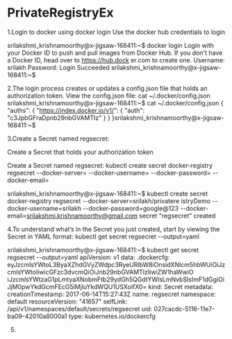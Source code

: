 # PrivateRegistryEx
1.Login to docker using docker login
Use the docker hub credentials to login

srilakshmi_krishnamoorthy@x-jigsaw-168411:~$ docker login
Login with your Docker ID to push and pull images from Docker Hub. If you don't have a Docker ID, head over to https://hub.dock
er.com to create one.
Username: srilakh
Password: 
Login Succeeded
srilakshmi_krishnamoorthy@x-jigsaw-168411:~$ 

2.The login process creates or updates a config.json file that holds an authorization token.
View the config.json file:
cat ~/.docker/config.json
srilakshmi_krishnamoorthy@x-jigsaw-168411:~$ cat ~/.docker/config.json
{
        "auths": {
                "https://index.docker.io/v1/": {
                        "auth": "c3JpbGFraDpnb29nbGVAMTIz"
                }
        }
}srilakshmi_krishnamoorthy@x-jigsaw-168411:~$ 

3.Create a Secret named regsecret:

Create a Secret that holds your authorization token

Create a Secret named regsecret:
kubectl create secret docker-registry regsecret --docker-server=<your-registry-server> --docker-username=<your-name> --docker-password=<your-pword> --docker-email=<your-email>

srilakshmi_krishnamoorthy@x-jigsaw-168411:~$ kubectl create secret docker-registry regsecret --docker-server=srilakh/privatere
istryDemo --docker-username=srilakh --docker-password=google@123 --docker-email=srilakshmi.krishnamoorthy@gmail.com
secret "regsecret" created

4.To understand what’s in the Secret you just created, start by viewing the Secret in YAML format:
kubectl get secret regsecret --output=yaml

srilakshmi_krishnamoorthy@x-jigsaw-168411:~$ kubectl get secret regsecret --output=yaml
apiVersion: v1
data:
  .dockercfg: eyJzcmlsYWtoL3ByaXZhdGVyZWdpc3RyeURlbW8iOnsidXNlcm5hbWUiOiJzcmlsYWtoIiwicGFzc3dvcmQiOiJnb29nbGVAMTIzIiwiZW1haWwiO
iJzcmlsYWtzaG1pLmtyaXNobmFtb29ydGh5QGdtYWlsLmNvbSIsImF1dGgiOiJjM0pwYkdGcmFEcG5iMjluYkdWQU1USXoifX0=
kind: Secret
metadata:
  creationTimestamp: 2017-06-14T15:27:43Z
  name: regsecret
  namespace: default
  resourceVersion: "41657"
  selfLink: /api/v1/namespaces/default/secrets/regsecret
  uid: 027cacdc-5116-11e7-ba09-42010a8000a1
type: kubernetes.io/dockercfg

5.


